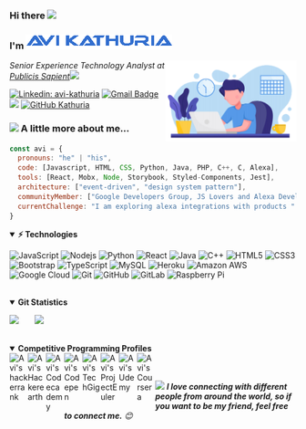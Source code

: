 ### Hi there <img width="25px" src="https://reach.at/assets/images/waving-emoji.gif"/>
### I'm <img src="https://raw.githubusercontent.com/Kathuria/Kathuria/master/anmated-name.gif"/>
<img align='right' src="https://raw.githubusercontent.com/Kathuria/Kathuria/master/avatar.png" width="230">
<p><em>Senior Experience Technology Analyst at <a href="https://www.publicissapient.com/">Publicis Sapient</a><img src="https://media.giphy.com/media/WUlplcMpOCEmTGBtBW/giphy.gif" width="30"> 
</em></p>

[![Linkedin: avi-kathuria](https://img.shields.io/badge/-avi%20kathuria-blue?style=plastic&logo=Linkedin&logoColor=white&link=https://www.linkedin.com/in/avi-kathuria-6b222763/)](https://www.linkedin.com/in/avi-kathuria-6b222763/)
[![Gmail Badge](https://img.shields.io/badge/-avikathuria21@gmail.com-c14438?style=plastic&logo=Gmail&logoColor=white&link=mailto:avikathuria21.com)](mailto:kanna6501@gmail.com)
![](https://komarev.com/ghpvc/?username=Kathuria&color=green)
[![GitHub Kathuria](https://img.shields.io/github/followers/Kathuria?label=follow&style=social)](https://github.com/Kathuria)


### <img src="https://media.giphy.com/media/VgCDAzcKvsR6OM0uWg/giphy.gif" width="50"> A little more about me...  

```javascript
const avi = {
  pronouns: "he" | "his",
  code: [Javascript, HTML, CSS, Python, Java, PHP, C++, C, Alexa],
  tools: [React, Mobx, Node, Storybook, Styled-Components, Jest],
  architecture: ["event-driven", "design system pattern"],
  communityMember: ["Google Developers Group, JS Lovers and Alexa Developers"],
  currentChallenge: "I am exploring alexa integrations with products "
}
```
<details open>
<summary><b>⚡ Technologies</b></summary>

![JavaScript](https://img.shields.io/badge/-JavaScript-black?style=plastic&logo=javascript)
![Nodejs](https://img.shields.io/badge/-Nodejs-black?style=plastic&logo=Node.js)
![Python](https://img.shields.io/badge/-Python-black?style=plastic&logo=Python)
![React](https://img.shields.io/badge/-React-black?style=plastic&logo=react)
![Java](https://img.shields.io/badge/-java-E34A86?style=plastic&logo=java)
![C++](https://img.shields.io/badge/-C++-00599C?style=plastic&logo=c)
![HTML5](https://img.shields.io/badge/-HTML5-E34F26?style=plastic&logo=html5&logoColor=white)
![CSS3](https://img.shields.io/badge/-CSS3-1572B6?style=plastic&logo=css3)
![Bootstrap](https://img.shields.io/badge/-Bootstrap-563D7C?style=plastic&logo=bootstrap)
![TypeScript](https://img.shields.io/badge/-TypeScript-007ACC?style=plastic&logo=typescript)
![MySQL](https://img.shields.io/badge/-MySQL-black?style=plastic&logo=mysql)
![Heroku](https://img.shields.io/badge/-Heroku-430098?style=plastic&logo=heroku)
![Amazon AWS](https://img.shields.io/badge/Amazon%20AWS-232F3E?style=plastic&logo=amazon-aws)
![Google Cloud](https://img.shields.io/badge/Google%20Cloud-black?style=plastic&logo=google-cloud)
![Git](https://img.shields.io/badge/-Git-black?style=plastic&logo=git)
![GitHub](https://img.shields.io/badge/-GitHub-181717?style=plastic&logo=github)
![GitLab](https://img.shields.io/badge/-GitLab-FCA121?style=plastic&logo=gitlab)
![Raspberry Pi](https://img.shields.io/badge/-Raspberry%20Pi-C51A4A?style=plastic&logo=Raspberry-Pi)
</details>
<br />

<details open>
<summary><b>Git Statistics</b></summary>
<p align="left">
  <img height="170px" src="https://github-readme-stats.vercel.app/api?username=Kathuria&show_icons=true&include_all_commits=true&theme=buefy"/>
  &nbsp;&nbsp;&nbsp;&nbsp;&nbsp;
  <img src="https://github-readme-stats.vercel.app/api/top-langs/?username=Kathuria&layout=compact&theme=buefy"/>
</p>
</details>
<br />

<details open>
<summary><b>Competitive Programming Profiles</b></summary>
<a href="https://www.hackerrank.com/Kathuria" title='Hackerrank'>
    <img align="left" alt="Avi's hackerrank" width="32px" src="https://cdn.cutshort.io/public/companies/572b17e20aeee5dd0b12e94a/hackerrank-logo" />
</a>
<a href="http://www.hackerearth.com/@kathuria.avi" title='Hackerearth'>
    <img align="left" alt="Avi's Hackerearth" width="32px" src="https://res-2.cloudinary.com/crunchbase-production/image/upload/c_lpad,h_256,w_256,f_auto,q_auto:eco/v1445268576/bus7umjcy0wqunjefizi.jpg" />
</a>
<a href="https://www.codecademy.com/profiles/Kathuria" title='Codecademy'>
    <img align="left" alt="Avi's Codecademy" width="32px" src="https://alternative.me/media/256/codecademy-icon-kaifscwzqkl89ywi-c.png" />
</a>
<a href="https://codepen.io/avi_kathuria" title='Codepen'>
    <img align="left" alt="Avi's Codepen" width="32px" src="https://cdn.jsdelivr.net/npm/simple-icons@3.2.0/icons/codepen.svg" />
</a>
<a href="https://www.techgig.com/avi18" title='TechGig'>
    <img align="left" alt="Avi's TechGig" width="32px" src="https://is2-ssl.mzstatic.com/image/thumb/Purple118/v4/82/44/9a/82449a69-2661-df27-4cef-82a0f668fdc4/source/256x256bb.jpg" />
</a>   
<a href="https://projecteuler.net/progress" title='ProjectEuler'>
    <img align="left" alt="Avi's ProjectEuler" width="32px" src="https://nl.mathworks.com/images/responsive/supporting/matlabcentral/cody/badges/project_euler.png" />
</a>  
<a href="https://sapient.udemy.com/user/avi-kathuria/" title='Udemy'>
    <img align="left" alt="Avi's Udemy" width="32px" src="https://pbs.twimg.com/profile_images/1251141687000264704/U6aXex47_400x400.png" />
</a>    
<a href="https://www.coursera.org/user/e772ef4969c9d33f567c951ad217e3fb" title='Coursera'>
    <img align="left" alt="Avi's Coursera" width="32px" src="https://ucarecdn.com/e483b814-5ca9-4784-95b8-be011000c26e/-/format/jpeg/-/progressive/yes/-/preview/480x480/" />
</a>
</details>
<br /><br />  

<!-- Feel free to reach out and introduce yourself :D-->
<img src="https://media.giphy.com/media/LnQjpWaON8nhr21vNW/giphy.gif" width="60"> <em><b>I love connecting with different people from around the world, so if you want to be my friend, feel free to connect me.</b> 😊</em>

<!--The End, special thanks to all the wonderful people who made the GitHub profile readme stats/workflows to make my profile look fabulously dynamic ❤️-->
